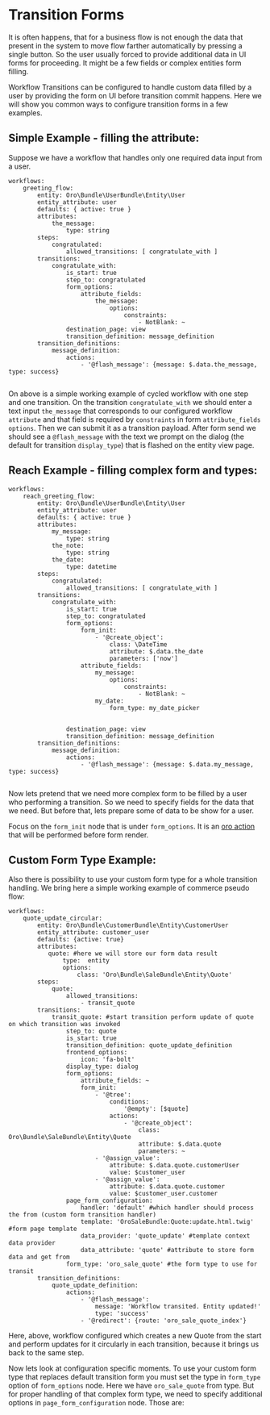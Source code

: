 Transition Forms
================

It is often happens, that for a business flow is not enough the data that present in the system to move flow farther 
automatically by pressing a single button.
So the user usually forced to provide additional data in UI forms for proceeding. It might be a few fields or complex 
entities form filling.

Workflow Transitions can be configured to handle custom data filled by a user by providing the form on UI before 
transition commit happens.
Here we will show you common ways to configure transition forms in a few examples.

Simple Example - filling the attribute:
--------------------------------------
Suppose we have a workflow that handles only one required data input from a user.

```YML
workflows:
    greeting_flow:
        entity: Oro\Bundle\UserBundle\Entity\User
        entity_attribute: user
        defaults: { active: true }
        attributes:
            the_message:
                type: string
        steps:
            congratulated:
                allowed_transitions: [ congratulate_with ]
        transitions:
            congratulate_with:
                is_start: true
                step_to: congratulated
                form_options:
                    attribute_fields:
                        the_message:
                            options:
                                constraints:
                                    - NotBlank: ~
                destination_page: view
                transition_definition: message_definition
        transition_definitions:
            message_definition:
                actions:
                    - '@flash_message': {message: $.data.the_message, type: success}
                    
```
On above is a simple working example of cycled workflow with one step and one transition.
On the transition `congratulate_with` we should enter a text input `the_message` that corresponds to our configured 
workflow `attribute` and that field is required by `constraints` in form `attribute_fields` `options`. 
Then we can submit it as a transition payload.
After form send we should see a `@flash_message` with the text we prompt on the dialog (the default for transition 
`display_type`) that is flashed on the entity view page.

Reach Example - filling complex form and types:
----------------------------------------------
```YML
workflows:
    reach_greeting_flow:
        entity: Oro\Bundle\UserBundle\Entity\User
        entity_attribute: user
        defaults: { active: true }
        attributes:
            my_message:
                type: string
            the_note:
                type: string
            the_date:
                type: datetime
        steps:
            congratulated:
                allowed_transitions: [ congratulate_with ]
        transitions:
            congratulate_with:
                is_start: true
                step_to: congratulated
                form_options:
                    form_init:
                        - '@create_object':
                            class: \DateTime
                            attribute: $.data.the_date
                            parameters: ['now']
                    attribute_fields:
                        my_message:
                            options:
                                constraints:
                                    - NotBlank: ~
                        my_date:
                            form_type: my_date_picker
                            
                        
                destination_page: view
                transition_definition: message_definition
        transition_definitions:
            message_definition:
                actions:
                    - '@flash_message': {message: $.data.my_message, type: success}
                    
```
Now lets pretend that we need more complex form to be filled by a user who performing a transition.
So we need to specify fields for the data that we need. But before that, lets prepare some of data to be show for a user.

Focus on the `form_init` node that is under `form_options`. It is an 
[oro action](../../../../../../Component/Action/Resources/doc/actions.md) that will be performed before form render.

Custom Form Type Example:
------------------------
Also there is possibility to use your custom form type for a whole transition handling.
We bring here a simple working example of commerce pseudo flow:

```YML
workflows:
    quote_update_circular:
        entity: Oro\Bundle\CustomerBundle\Entity\CustomerUser
        entity_attribute: customer_user
        defaults: {active: true}
        attributes:
           quote: #here we will store our form data result
               type:  entity
               options:
                   class: 'Oro\Bundle\SaleBundle\Entity\Quote'
        steps:
            quote:
                allowed_transitions:
                    - transit_quote
        transitions:
            transit_quote: #start transition perform update of quote on which transition was invoked
                step_to: quote
                is_start: true
                transition_definition: quote_update_definition
                frontend_options:
                    icon: 'fa-bolt'
                display_type: dialog
                form_options:
                    attribute_fields: ~
                    form_init:
                        - '@tree':
                            conditions:
                                '@empty': [$quote]
                            actions:
                                - '@create_object':
                                    class: Oro\Bundle\SaleBundle\Entity\Quote
                                    attribute: $.data.quote
                                    parameters: ~
                        - '@assign_value':
                            attribute: $.data.quote.customerUser
                            value: $customer_user
                        - '@assign_value':
                            attribute: $.data.quote.customer
                            value: $customer_user.customer
                page_form_configuration:
                    handler: 'default' #which handler should process the from (custom form transition handler)
                    template: 'OroSaleBundle:Quote:update.html.twig' #form page template
                    data_provider: 'quote_update' #template context data provider
                    data_attribute: 'quote' #attribute to store form data and get from
                form_type: 'oro_sale_quote' #the form type to use for transit
        transition_definitions:
            quote_update_definition:
                actions:
                    - '@flash_message':
                        message: 'Workflow transited. Entity updated!'
                        type: 'success'
                    - '@redirect': {route: 'oro_sale_quote_index'}
```
Here, above, workflow configured which creates a new Quote from the start and perform updates for it circularly in 
each transition, because it brings us back to the same step.

Now lets look at configuration specific moments.
To use your custom form type that replaces default transition form you must set the type in `form_type` option of `form_options` node.
Here we have `oro_sale_quote` from type. But for proper handling of that complex form type, we need to specify additional options in
`page_form_configuration` node. Those are:



